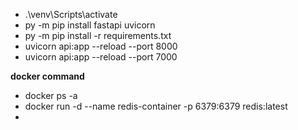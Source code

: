 - .\venv\Scripts\activate
- py -m pip install fastapi uvicorn
- py -m pip install -r requirements.txt
- uvicorn api:app --reload --port 8000
- uvicorn api:app --reload --port 7000

**docker command**
- docker ps -a
- docker run -d --name redis-container -p 6379:6379 redis:latest
-

